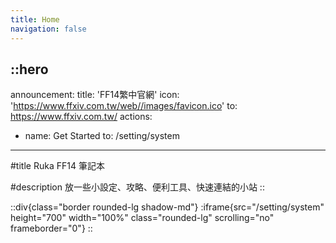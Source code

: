 ```yaml
---
title: Home
navigation: false
---
```


::hero
---
announcement:
  title: 'FF14繁中官網'
  icon: 'https://www.ffxiv.com.tw/web//images/favicon.ico'
  to: https://www.ffxiv.com.tw/
actions:
  - name: Get Started
    to: /setting/system
---

#title
Ruka FF14 筆記本

#description
放一些小設定、攻略、便利工具、快速連結的小站
::

::div{class="border rounded-lg shadow-md"}
  :iframe{src="/setting/system" height="700" width="100%" class="rounded-lg" scrolling="no" frameborder="0"}
::
